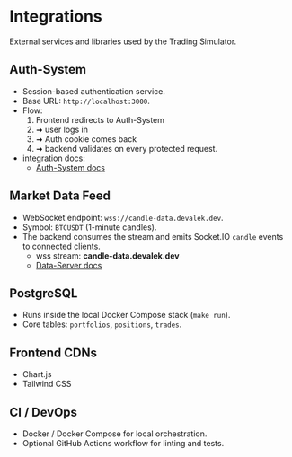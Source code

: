 # Integrations

External services and libraries used by the Trading Simulator.

## Auth-System
- Session-based authentication service.
- Base URL: `http://localhost:3000`.
- Flow: 
   1. Frontend redirects to Auth-System 
   2. ➜ user logs in 
   3. ➜ Auth cookie comes back 
   4. ➜ backend validates on every protected request.
- integration docs:
    - [Auth-System docs](./auth-system/auth-system-integration.md)

## Market Data Feed
- WebSocket endpoint: `wss://candle-data.devalek.dev`.
- Symbol: `BTCUSDT` (1-minute candles).
- The backend consumes the stream and emits Socket.IO `candle` events to connected clients.
    - wss stream: **candle-data.devalek.dev**
    - [Data-Server docs](./data-server/data-server-integration.md)

## PostgreSQL
- Runs inside the local Docker Compose stack (`make run`).
- Core tables: `portfolios`, `positions`, `trades`.

## Frontend CDNs
- Chart.js
- Tailwind CSS

## CI / DevOps
- Docker / Docker Compose for local orchestration.
- Optional GitHub Actions workflow for linting and tests.
